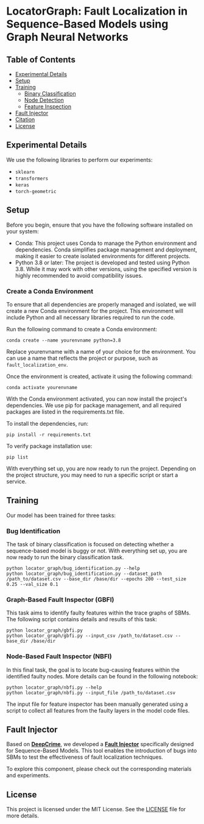 # LocatorGraph: Fault Localization in Sequence-Based Models using Graph Neural Networks

## Table of Contents
- [Experimental Details](#experimental-details)
- [Setup](#setup)
- [Training](#training)
  - [Binary Classification](#binary-classification)
  - [Node Detection](#node-detection)
  - [Feature Inspection](#feature-inspection)
- [Fault Injector](#fault-injector)
- [Citation](#citation)
- [License](#license)


## Experimental Details
We use the following libraries to perform our experiments:
- `sklearn`
- `transformers`
- `keras`
- `torch-geometric`

## Setup
Before you begin, ensure that you have the following software installed on your system:

- Conda: This project uses Conda to manage the Python environment and dependencies. Conda simplifies package management and deployment, making it easier to create isolated environments for different projects.
- Python 3.8 or later: The project is developed and tested using Python 3.8. While it may work with other versions, using the specified version is highly recommended to avoid compatibility issues.

### Create a Conda Environment

To ensure that all dependencies are properly managed and isolated, we will create a new Conda environment for the project. This environment will include Python and all necessary libraries required to run the code.

Run the following command to create a Conda environment:

`conda create --name yourenvname python=3.8`

Replace yourenvname with a name of your choice for the environment. You can use a name that reflects the project or purpose, such as `fault_localization_env`.

Once the environment is created, activate it using the following command:

```
conda activate yourenvname
```

With the Conda environment activated, you can now install the project's dependencies. We use pip for package management, and all required packages are listed in the requirements.txt file.

To install the dependencies, run:

```
pip install -r requirements.txt
```

To verify package installation use:
```
pip list
```

With everything set up, you are now ready to run the project. Depending on the project structure, you may need to run a specific script or start a service.

## Training
Our model has been trained for three tasks:

### Bug Identification
The task of binary classification is focused on detecting whether a sequence-based model is buggy or not. With everything set up, you are now ready to run the binary classification task. 
```
python locator_graph/bug_identification.py --help
python locator_graph/bug_identification.py --dataset_path /path_to/dataset.csv --base_dir /base/dir --epochs 200 --test_size 0.25 --val_size 0.1
```

### Graph-Based Fault Inspector (GBFI)
This task aims to identify faulty features within the trace graphs of SBMs. The following script contains details and results of this task:
```
python locator_graph/gbfi.py
python locator_graph/gbfi.py --input_csv /path_to/dataset.csv --base_dir /base/dir
```

### Node-Based Fault Inspector (NBFI)
In this final task, the goal is to locate bug-causing features within the identified faulty nodes. More details can be found in the following notebook:
```
python locator_graph/nbfi.py --help
python locator_graph/nbfi.py --input_file /path_to/dataset.csv
```
The input file for feature inspector has been manually generated using a script to collect all features from the faulty layers in the model code files.

## Fault Injector
Based on [**DeepCrime**](https://github.com/dlfaults/deepcrime), we developed a [**Fault Injector**](./locator_graph/fault_injector/) specifically designed for Sequence-Based Models. This tool enables the introduction of bugs into SBMs to test the effectiveness of fault localization techniques.

To explore this component, please check out the corresponding materials and experiments.

## License
This project is licensed under the MIT License. See the [LICENSE](./LICENSE) file for more details.

